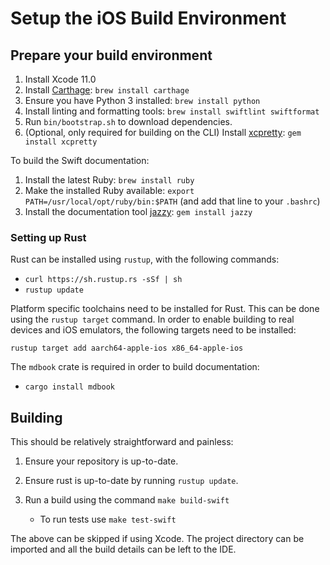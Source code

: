 # Setup the iOS Build Environment

## Prepare your build environment

1. Install Xcode 11.0
2. Install [Carthage](https://github.com/Carthage/Carthage): `brew install carthage`
3. Ensure you have Python 3 installed: `brew install python`
4. Install linting and formatting tools: `brew install swiftlint swiftformat`
5. Run `bin/bootstrap.sh` to download dependencies.
6. (Optional, only required for building on the CLI) Install [xcpretty](https://github.com/xcpretty/xcpretty): `gem install xcpretty`

To build the Swift documentation:

1. Install the latest Ruby: `brew install ruby`
2. Make the installed Ruby available: `export PATH=/usr/local/opt/ruby/bin:$PATH` (and add that line to your `.bashrc`)
3. Install the documentation tool [jazzy](https://github.com/realm/jazzy): `gem install jazzy`

### Setting up Rust

Rust can be installed using `rustup`, with the following commands:

- `curl https://sh.rustup.rs -sSf | sh`
- `rustup update`

Platform specific toolchains need to be installed for Rust. This can be
done using the `rustup target` command. In order to enable building to real
devices and iOS emulators, the following targets need to be installed:

```
rustup target add aarch64-apple-ios x86_64-apple-ios
```

The `mdbook` crate is required in order to build documentation:

- `cargo install mdbook`

## Building

This should be relatively straightforward and painless:

1. Ensure your repository is up-to-date.

2. Ensure rust is up-to-date by running `rustup update`.

3. Run a build using the command `make build-swift`
    * To run tests use `make test-swift`

The above can be skipped if using Xcode.
The project directory can be imported and all the build details can be left to the IDE.
